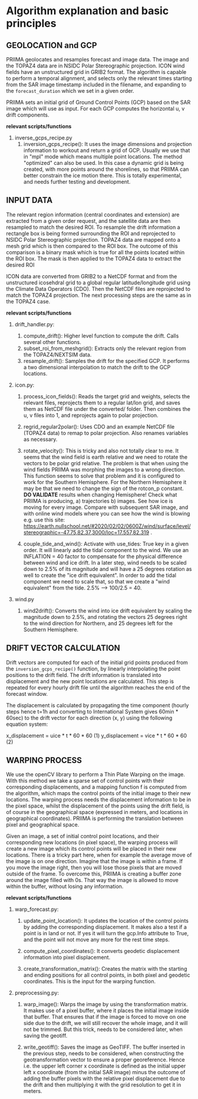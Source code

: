 <!-- 
Copyright 2025, Drift+Noise GmbH

This file is part of PRIIMA.
PRIIMA is free software: you can redistribute it and/or modify it under the
terms of the GNU General Public License as published by the Free Software
Foundation, either version 3 of the License, or (at your option) any later
version.
PRIIMA is distributed in the hope that it will be useful, but WITHOUT ANY
WARRANTY; without even the implied warranty of MERCHANTABILITY or FITNESS FOR
A PARTICULAR PURPOSE. See the GNU General Public License for more details.
You should have received a copy of the GNU General Public License along with
PRIIMA. If not, see https://www.gnu.org/licenses/gpl-3.0.html.
-->

# Algorithm explanation and basic principles

## GEOLOCATION and GCP

PRIIMA geolocates and resamples forecast and image data. The image and the
TOPAZ4 data are in NSIDC Polar Stereographic projection. ICON wind fields
have an unstructured grid in GRIB2 format.  The algorithm is capable to
perform a temporal alignment, and selects only the relevant times starting
from the SAR image timestamp included in the filename, and expanding to the
`forecast_duration` which we set in a given order.

PRIIMA sets an initial grid of Ground Control Points (GCP) based on the SAR
image which will use as input.  For each GCP computes the horizontal u, v
drift components.

**relevant scripts/functions**
1. inverse_gcps_recipe.py
    1. inversion_gcps_recipe(): It uses the image dimensions and projection information to workout and
       return a grid of GCP. Usually we use that in "mpl" mode which means multiple point locations.
       The method "optimized" can also be used. In this case a dynamic grid is being created, with more
       points around the shorelines, so that PRIIMA can better constrain the ice motion there. This
       is totally experimental, and needs further testing and development.


## INPUT DATA

The relevant region information (central coordinates and extension) are
extracted from a given order request, and the satellite data are then
resampled to match the desired ROI. To resample the drift information a
rectangle box is being formed surrounding the ROI and reprojected to NSIDC
Polar Stereographic projection.  TOPAZ4 data are mapped onto a mesh grid
which is then compared to the ROI box. The outcome of this comparison is a
binary mask which is true for all the points located within the ROI box. The
mask is then applied to the TOPAZ4 data to extract the desired ROI

ICON data are converted from GRIB2 to a NetCDF format and from the
unstructured icosehdral grid to a global regular latitude/longitude grid
using the Climate Data Operators (CDO). Then the NetCDF files are
reprojected to match the TOPAZ4 projection. The next processing steps are
the same as in the TOPAZ4  case.

**relevant scripts/functions**
1. drift_handler.py:
    1. compute_drift(): Higher level function to compute the drift. Calls several other functions.
    2. subset_roi_from_meshgrid(): Extracts only the relevant region from the TOPAZ4/NEXTSIM data.
    3. resample_drift(): Samples the drift for the specified GCP. It performs a two dimensional interpolation
       to match the drift to the GCP locations.

2. icon.py:
    1. process_icon_fields(): Reads the target grid and weights, selects the relevant files, reprojects them
       to a regular lat/lon grid, and saves them as NetCDF file under the converted/ folder. Then combines
       the u, v files into 1, and reprojects again to polar projection.

    2. regrid_regular2polar(): Uses CDO and an example NetCDF file (TOPAZ4 data) to remap to polar projection.
       Also renames variables as necessary.

    3. rotate_velocity(): This is tricky and also not totally clear to me. It seems that the wind field is
       earth relative and we need to rotate the vectors to be polar grid relative. The problem is that when
       using the wind fields PRIIMA was morphing the images to a wrong direction. This function seems to solve
       that problem and it is configured to work for the Southern Hemisphere. For the Northern Hemisphere it
       may be that we need to change the sign of the rotcon_p constant. **DO VALIDATE** results when changing
       Hemisphere! Check what PRIIMA is producing, a) trajectories b) images. See how ice is moving for every image.
       Compare with subsequent SAR image, and with online wind models where you can see how the wind is blowing e.g.
       use this site: https://earth.nullschool.net/#2020/02/02/0600Z/wind/surface/level/stereographic=-47.75,82.37,3000/loc=17.557,82.319 .

    4. couple_tide_and_wind(): Activate with use_tides: True key in a given order. It will linearly add the tidal
       component to the wind. We use an INFLATION = 40 factor to compensate for the physical difference between
       wind and ice drift. In a later step, wind needs to be scaled down to 2.5% of its magnitude and will
       have a 25 degrees rotation as well to create the "ice drift equivalent". In order to add the tidal
       component we need to scale that, so that we create a "wind equivalent" from the tide. 2.5% --> 100/2.5 = 40.

3. wind.py
    1. wind2drift(): Converts the wind into ice drift equivalent by scaling the magnitude down to 2.5%, and rotating
       the vectors 25 degrees right to the wind direction for Northern, and 25 degrees left for the Southern Hemisphere.

## DRIFT VECTOR CALCULATION

Drift vectors are computed for each of the initial grid points produced from
the `inversion_gcps_recipe()` function, by linearly interpolating the point
positions to the drift field. The drift information is translated into
displacement and the new point locations are calculated. This step is
repeated for every hourly drift file until the algorithm reaches the end of
the forecast window.

The displacement is calculated by propagating the time component (hourly
steps hence t=1h and converting to International System gives 60min * 60sec)
to the drift vector for each direction (x, y) using the following equation
system:

x_displacement = uice * t * 60 * 60                                                                                                 (1)
y_displacement = vice * t * 60 * 60                                                                                                 (2)

## WARPING PROCESS

We use the openCV library to perform a Thin Plate Warping on the image. With
this method we take a sparse set of control points with their corresponding
displacements, and a mapping function f is computed from the algorithm,
which maps the control points of the initial image to their new locations.
The warping process needs the displacement information to be in the pixel
space, whilst the displacement of the points using the drift field, is
of course in the geographical space (expressed in meters, and locations in
geographical coordinates). PRIIMA is performing the translation between
pixel and geographical space.

Given an image, a set of initial control point locations, and their
corresponding new locations (in pixel space), the warping process will
create a new image which its control points will be placed in their new
locations. There is a tricky part here, when for example the average move of
the image is on one direction. Imagine that the image is within a frame. If
you move the image right, then you will lose those pixels that are moved
outside of the frame. To overcome this, PRIIMA is creating a buffer zone
around the image filled with 0s. That way the image is allowed to move
within the buffer, without losing any information.

**relevant scripts/functions**
1. warp_forecast.py:
    1. update_point_location(): It updates the location of the control points by adding the corresponding displacement. It makes
       also a test if a point is in land or not. If yes it will turn the gcp.Info attribute to True, and the point will not
       move any more for the rest time steps.

    2. compute_pixel_coordinates(): It converts geodetic displacement information into pixel displacement.

    3. create_transformation_matrix(): Creates the matrix with the starting and ending positions for all control points, in both
       pixel and geodetic coordinates. This is the input for the warping function.

2. preprocessing.py:
    1. warp_image(): Warps the image by using the transformation matrix. It makes use of a pixel buffer, where it places the
       initial image inside that buffer. That ensures that if the image is forced to move on one side due to the drift,
       we will still recover the whole image, and it will not be trimmed. But this trick, needs to be considered later, when
       saving the geotiff.

    2. write_geotiff(): Saves the image as GeoTIFF. The buffer inserted in the previous step, needs to be considered, when
       constructing the geotransformation vector to ensure a proper georeference. Hence i.e. the upper left corner x coordinate
       is defined as the initial upper left x coordinate (from the initial SAR image) minus the outcome of adding the buffer pixels
       with the relative pixel displacement due to the drift and then multiplying it with the grid resolution to get it in meters.



